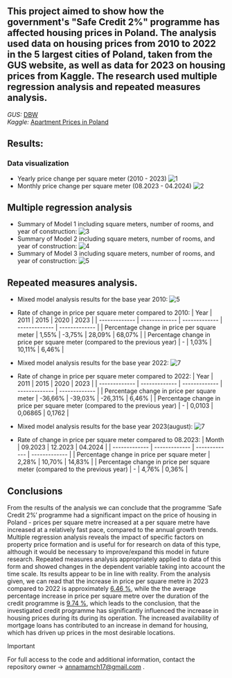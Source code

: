 ## This project aimed to show how the government's "Safe Credit 2%" programme has affected housing prices in Poland. The analysis used data on housing prices from 2010 to 2022 in the 5 largest cities of Poland, taken from the GUS website, as well as data for 2023 on housing prices from Kaggle. The research used multiple regression analysis and repeated measures analysis.

_GUS:_ [DBW](https://dbw.stat.gov.pl/baza-danych)\
_Kaggle:_ [Apartment Prices in Poland](https://www.kaggle.com/datasets/krzysztofjamroz/apartment-prices-in-poland)

## Results:
### Data visualization
* Yearly price change per square meter (2010 - 2023)
![1](https://github.com/AnnnaMm/Statistical-analysis-of-the-impact-of-the-Safe-Credit-2-program-on-apartment-prices-in-Poland/blob/main/DV/2010-2023.png)
* Monthly price change per square meter (08.2023 - 04.2024)
![2](https://github.com/AnnnaMm/Statistical-analysis-of-the-impact-of-the-Safe-Credit-2-program-on-apartment-prices-in-Poland/blob/main/DV/2023.png)


## Multiple regression analysis
* Summary of Model 1 including square meters, number of rooms, and year of construction:
![3](https://github.com/AnnnaMm/Statistical-analysis-of-the-impact-of-the-Safe-Credit-2-program-on-apartment-prices-in-Poland/blob/main/MRA/1.png)
* Summary of Model 2 including square meters, number of rooms, and year of construction:
![4](https://github.com/AnnnaMm/Statistical-analysis-of-the-impact-of-the-Safe-Credit-2-program-on-apartment-prices-in-Poland/blob/main/MRA/2.png)
* Summary of Model 3 including square meters, number of rooms, and year of construction:
![5](https://github.com/AnnnaMm/Statistical-analysis-of-the-impact-of-the-Safe-Credit-2-program-on-apartment-prices-in-Poland/blob/main/MRA/3.png)

## Repeated measures analysis.
* Mixed model analysis results for the base year 2010:
![5](https://github.com/AnnnaMm/Statistical-analysis-of-the-impact-of-the-Safe-Credit-2-program-on-apartment-prices-in-Poland/blob/main/RMA/all_do2010.png)
* Rate of change in price per square meter compared to 2010:
| Year  | 2011 | 2015 | 2020 | 2023 |
| ------------- | ------------- | ------------- | ------------- | ------------- |
| Percentage change in price per square meter  | 1,55%  | -3,75%  | 28,09%  | 68,07%  |
| Percentage change in price per square meter (compared to the previous year)  | -  | 1,03%  | 10,11%  | 6,46%  |


* Mixed model analysis results for the base year 2022:
![7](https://github.com/AnnnaMm/Statistical-analysis-of-the-impact-of-the-Safe-Credit-2-program-on-apartment-prices-in-Poland/blob/main/RMA/all_do2022.png)
* Rate of change in price per square meter compared to 2022:
| Year  | 2011 | 2015 | 2020 | 2023 |
| ------------- | ------------- | ------------- | ------------- | ------------- |
| Percentage change in price per square meter  | -36,66%  | -39,03%  | -26,31%  | 6,46%  |
| Percentage change in price per square meter (compared to the previous year)  | -  | 0,0103 | 0,06865  | 0,1762 |

* Mixed model analysis results for the base year 2023(august):
![7](https://github.com/AnnnaMm/Statistical-analysis-of-the-impact-of-the-Safe-Credit-2-program-on-apartment-prices-in-Poland/blob/main/RMA/mnth.png)
* Rate of change in price per square meter compared to 08.2023:
| Month  | 09.2023 | 12.2023 | 04.2024 |
| ------------- | ------------- | ------------- | ------------- |
| Percentage change in price per square meter  | 2,28%  | 10,70%  | 14,83%  | 
| Percentage change in price per square meter (compared to the previous year)  | -  | 4,76% | 0,36%  | 


## Conclusions
From the results of the analysis we can conclude that the programme ‘Safe Credit 2%’ programme had a significant impact 
on the price of housing in Poland - prices per square metre increased at a per square metre have increased at a relatively 
fast pace, compared to the annual growth trends. Multiple regression analysis reveals the impact of specific 
factors on property price formation and is useful for for research on data of this type, although it would be necessary 
to improve/expand this model in future research. Repeated measures analysis appropriately applied to data of this form and 
showed changes in the dependent variable taking into account the time scale. Its results appear to be in line with reality. 
From the analysis given, we can read that the increase in price per square metre in 2023 compared to 2022 
is approximately <ins>6.46 %</ins>, while the the average percentage increase in price per square metre over the duration of the
credit programme is <ins>9.74 %</ins>, which leads to the conclusion, that the investigated credit programme 
has significantly influenced the increase in housing prices during its during its operation. 
The increased availability of mortgage loans has contributed to an increase in demand for housing, 
which has driven up prices in the most desirable locations.



> [!IMPORTANT]
> For full access to the code and additional information, contact the repository owner -> annamamch17@gmail.com .
